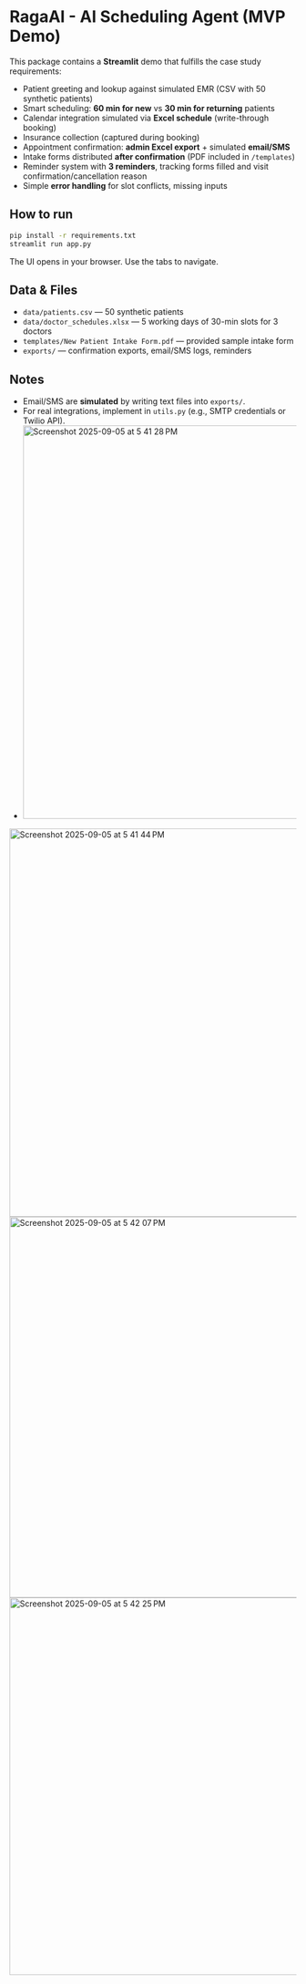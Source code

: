 
# RagaAI - AI Scheduling Agent (MVP Demo)

This package contains a **Streamlit** demo that fulfills the case study requirements:
- Patient greeting and lookup against simulated EMR (CSV with 50 synthetic patients)
- Smart scheduling: **60 min for new** vs **30 min for returning** patients
- Calendar integration simulated via **Excel schedule** (write-through booking)
- Insurance collection (captured during booking)
- Appointment confirmation: **admin Excel export** + simulated **email/SMS**
- Intake forms distributed **after confirmation** (PDF included in `/templates`)
- Reminder system with **3 reminders**, tracking forms filled and visit confirmation/cancellation reason
- Simple **error handling** for slot conflicts, missing inputs

## How to run
```bash
pip install -r requirements.txt
streamlit run app.py
```
The UI opens in your browser. Use the tabs to navigate.

## Data & Files
- `data/patients.csv` — 50 synthetic patients
- `data/doctor_schedules.xlsx` — 5 working days of 30-min slots for 3 doctors
- `templates/New Patient Intake Form.pdf` — provided sample intake form
- `exports/` — confirmation exports, email/SMS logs, reminders

## Notes
- Email/SMS are **simulated** by writing text files into `exports/`.
- For real integrations, implement in `utils.py` (e.g., SMTP credentials or Twilio API).
- <img width="1417" height="690" alt="Screenshot 2025-09-05 at 5 41 28 PM" src="https://github.com/user-attachments/assets/c6545b03-43ea-4cb9-a7eb-5577df1d7f26" />
<img width="1403" height="681" alt="Screenshot 2025-09-05 at 5 41 44 PM" src="https://github.com/user-attachments/assets/376fa779-4478-43bf-9a47-2c2dbe66c903" />
<img width="1393" height="668" alt="Screenshot 2025-09-05 at 5 42 07 PM" src="https://github.com/user-attachments/assets/f25d9a07-715b-4b23-82c0-c8e8ed5bd23b" />
<img width="1374" height="662" alt="Screenshot 2025-09-05 at 5 42 25 PM" src="https://github.com/user-attachments/assets/9c7f23f4-305f-428e-a53a-22e90610e0ef" />





